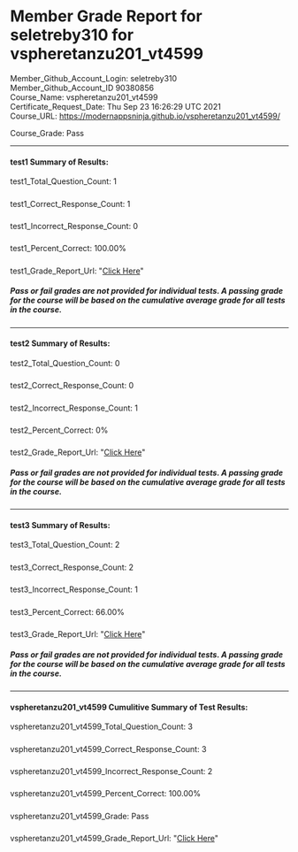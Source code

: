 # Member Grade Report for seletreby310 for vspheretanzu201_vt4599  
   
Member_Github_Account_Login: seletreby310  
Member_Github_Account_ID 90380856  
Course_Name: vspheretanzu201_vt4599  
Certificate_Request_Date: Thu Sep 23 16:26:29 UTC 2021  
Course_URL: https://modernappsninja.github.io/vspheretanzu201_vt4599/  
   
Course_Grade: Pass
   
---  
#### test1 Summary of Results:  
test1_Total_Question_Count: 1
#####  
test1_Correct_Response_Count: 1
#####  
test1_Incorrect_Response_Count: 0
#####  
test1_Percent_Correct: 100.00%
#####  
test1_Grade_Report_Url: "[Click Here](https://github.com/modernappsninjas/seletreby310/blob/main/static/userdata/courses/vspheretanzu201_vt4599/grade_report.pr403.test1.md)"
##### Pass or fail grades are not provided for individual tests. A passing grade for the course will be based on the cumulative average grade for all tests in the course.  
#####  
---  
#### test2 Summary of Results:  
test2_Total_Question_Count: 0
#####  
test2_Correct_Response_Count: 0
#####  
test2_Incorrect_Response_Count: 1
#####  
test2_Percent_Correct: 0%
#####  
test2_Grade_Report_Url: "[Click Here](https://github.com/modernappsninjas/seletreby310/blob/main/static/userdata/courses/vspheretanzu201_vt4599/grade_report.pr404.test2.md)"
##### Pass or fail grades are not provided for individual tests. A passing grade for the course will be based on the cumulative average grade for all tests in the course.  
#####  
---  
#### test3 Summary of Results:  
test3_Total_Question_Count: 2
#####  
test3_Correct_Response_Count: 2
#####  
test3_Incorrect_Response_Count: 1
#####  
test3_Percent_Correct: 66.00%
#####  
test3_Grade_Report_Url: "[Click Here](https://github.com/modernappsninjas/seletreby310/blob/main/static/userdata/courses/vspheretanzu201_vt4599/grade_report.pr405.test3.md)"
##### Pass or fail grades are not provided for individual tests. A passing grade for the course will be based on the cumulative average grade for all tests in the course.  
#####  
---  
#### vspheretanzu201_vt4599 Cumulitive Summary of Test Results:  
vspheretanzu201_vt4599_Total_Question_Count: 3  
#####  
vspheretanzu201_vt4599_Correct_Response_Count: 3  
#####  
vspheretanzu201_vt4599_Incorrect_Response_Count: 2 
#####  
vspheretanzu201_vt4599_Percent_Correct: 100.00%  
#####  
vspheretanzu201_vt4599_Grade: Pass  
#####  
vspheretanzu201_vt4599_Grade_Report_Url: "[Click Here](https://github.com/modernappsninjas/seletreby310/blob/main/static/userdata/courses/vspheretanzu201_vt4599/grade_report.pr406.vspheretanzu201_vt4599.md)"
#####  

